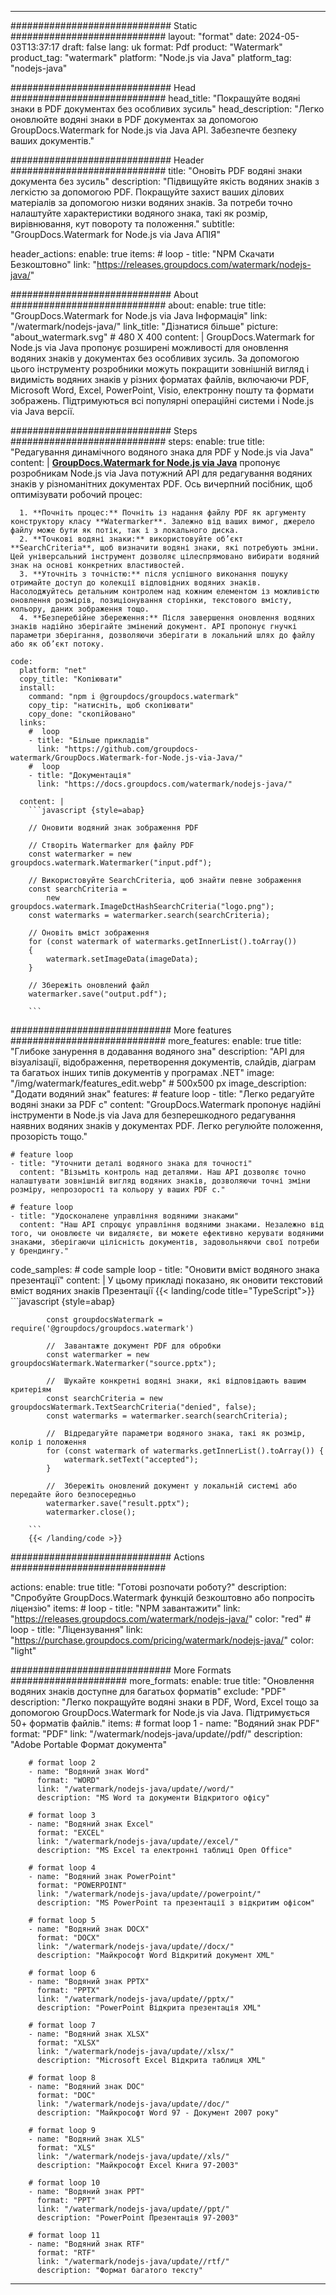 
---
############################# Static ############################
layout: "format"
date:  2024-05-03T13:37:17
draft: false
lang: uk
format: Pdf
product: "Watermark"
product_tag: "watermark"
platform: "Node.js via Java"
platform_tag: "nodejs-java"

############################# Head ############################
head_title: "Покращуйте водяні знаки в PDF документах без особливих зусиль"
head_description: "Легко оновлюйте водяні знаки в PDF документах за допомогою GroupDocs.Watermark for Node.js via Java API. Забезпечте безпеку ваших документів."

############################# Header ############################
title: "Оновіть PDF водяні знаки документа без зусиль" 
description: "Підвищуйте якість водяних знаків з легкістю за допомогою PDF. Покращуйте захист ваших ділових матеріалів за допомогою низки водяних знаків. За потреби точно налаштуйте характеристики водяного знака, такі як розмір, вирівнювання, кут повороту та положення."
subtitle: "GroupDocs.Watermark for Node.js via Java АПІЯ" 

header_actions:
  enable: true
  items:
    #  loop
    - title: "NPM Скачати Безкоштовно"
      link: "https://releases.groupdocs.com/watermark/nodejs-java/"
      
############################# About ############################
about:
    enable: true
    title: "GroupDocs.Watermark for Node.js via Java Інформація"
    link: "/watermark/nodejs-java/"
    link_title: "Дізнатися більше"
    picture: "about_watermark.svg" # 480 X 400
    content: |
       GroupDocs.Watermark for Node.js via Java пропонує розширені можливості для оновлення водяних знаків у документах без особливих зусиль. За допомогою цього інструменту розробники можуть покращити зовнішній вигляд і видимість водяних знаків у різних форматах файлів, включаючи PDF, Microsoft Word, Excel, PowerPoint, Visio, електронну пошту та формати зображень. Підтримуються всі популярні операційні системи і Node.js via Java версії.

############################# Steps ############################
steps:
    enable: true
    title: "Редагування динамічного водяного знака для PDF у Node.js via Java"
    content: |
      **[GroupDocs.Watermark for Node.js via Java](https://products.groupdocs.com/watermark/nodejs-java/)** пропонує розробникам Node.js via Java потужний API для редагування водяних знаків у різноманітних документах PDF. Ось вичерпний посібник, щоб оптимізувати робочий процес:
      
      1. **Почніть процес:** Почніть із надання файлу PDF як аргументу конструктору класу **Watermarker**. Залежно від ваших вимог, джерело файлу може бути як потік, так і з локального диска.
      2. **Точкові водяні знаки:** використовуйте об’єкт **SearchCriteria**, щоб визначити водяні знаки, які потребують зміни. Цей універсальний інструмент дозволяє цілеспрямовано вибирати водяний знак на основі конкретних властивостей.
      3. **Уточніть з точністю:** після успішного виконання пошуку отримайте доступ до колекції відповідних водяних знаків. Насолоджуйтесь детальним контролем над кожним елементом із можливістю оновлення розмірів, позиціонування сторінки, текстового вмісту, кольору, даних зображення тощо.
      4. **Безперебійне збереження:** Після завершення оновлення водяних знаків надійно зберігайте змінений документ. API пропонує гнучкі параметри зберігання, дозволяючи зберігати в локальний шлях до файлу або як об’єкт потоку.
   
    code:
      platform: "net"
      copy_title: "Копіювати"
      install:
        command: "npm i @groupdocs/groupdocs.watermark"
        copy_tip: "натисніть, щоб скопіювати"
        copy_done: "скопійовано"
      links:
        #  loop
        - title: "Більше прикладів"
          link: "https://github.com/groupdocs-watermark/GroupDocs.Watermark-for-Node.js-via-Java/"
        #  loop
        - title: "Документація"
          link: "https://docs.groupdocs.com/watermark/nodejs-java/"
          
      content: |
        ```javascript {style=abap}

        // Оновити водяний знак зображення PDF

        // Створіть Watermarker для файлу PDF
        const watermarker = new groupdocs.watermark.Watermarker("input.pdf");

        // Використовуйте SearchCriteria, щоб знайти певне зображення
        const searchCriteria = 
            new groupdocs.watermark.ImageDctHashSearchCriteria("logo.png");
        const watermarks = watermarker.search(searchCriteria);
        
        // Оновіть вміст зображення
        for (const watermark of watermarks.getInnerList().toArray())
        {
            watermark.setImageData(imageData);
        }

        // Збережіть оновлений файл
        watermarker.save("output.pdf");
        
        ```            

############################# More features ############################
more_features:
  enable: true
  title: "Глибоке занурення в додавання водяного зна"
  description: "API для візуалізації, відображення, перетворення документів, слайдів, діаграм та багатьох інших типів документів у програмах .NET"
  image: "/img/watermark/features_edit.webp" # 500x500 px
  image_description: "Додати водяний знак"
  features:
    # feature loop
    - title: "Легко редагуйте водяні знаки за PDF с"
      content: "GroupDocs.Watermark пропонує надійні інструменти в Node.js via Java для безперешкодного редагування наявних водяних знаків у документах PDF. Легко регулюйте положення, прозорість тощо."

    # feature loop
    - title: "Уточнити деталі водяного знака для точності"
      content: "Візьміть контроль над деталями. Наш API дозволяє точно налаштувати зовнішній вигляд водяних знаків, дозволяючи точні зміни розміру, непрозорості та кольору у ваших PDF с."

    # feature loop
    - title: "Удосконалене управління водяними знаками"
      content: "Наш API спрощує управління водяними знаками. Незалежно від того, чи оновлюєте чи видаляєте, ви можете ефективно керувати водяними знаками, зберігаючи цілісність документів, задовольняючи свої потреби у брендингу."
      
  code_samples:
    # code sample loop
    - title: "Оновити вміст водяного знака презентації"
      content: |
        У цьому прикладі показано, як оновити текстовий вміст водяних знаків Презентації
        {{< landing/code title="TypeScript">}}
        ```javascript {style=abap}
        
            const groupdocsWatermark = require('@groupdocs/groupdocs.watermark')

            //  Завантажте документ PDF для обробки
            const watermarker = new groupdocsWatermark.Watermarker("source.pptx");

            //  Шукайте конкретні водяні знаки, які відповідають вашим критеріям
            const searchCriteria = new groupdocsWatermark.TextSearchCriteria("denied", false);
            const watermarks = watermarker.search(searchCriteria);
  
            //  Відредагуйте параметри водяного знака, такі як розмір, колір і положення
            for (const watermark of watermarks.getInnerList().toArray()) {
                watermark.setText("accepted");
            }

            //  Збережіть оновлений документ у локальній системі або передайте його безпосередньо
            watermarker.save("result.pptx");
            watermarker.close();

        ```
        {{< /landing/code >}}


############################# Actions ############################

actions:
  enable: true
  title: "Готові розпочати роботу?"
  description: "Спробуйте GroupDocs.Watermark функцій безкоштовно або попросіть ліцензію"
  items:
    #  loop
    - title: "NPM завантажити"
      link: "https://releases.groupdocs.com/watermark/nodejs-java/"
      color: "red"
        #  loop
    - title: "Ліцензування"
      link: "https://purchase.groupdocs.com/pricing/watermark/nodejs-java/"
      color: "light"


############################# More Formats #####################
more_formats:
    enable: true
    title: "Оновлення водяних знаків доступне для багатьох форматів"
    exclude: "PDF"
    description: "Легко покращуйте водяні знаки в PDF, Word, Excel тощо за допомогою GroupDocs.Watermark for Node.js via Java. Підтримується 50+ форматів файлів."
    items: 
        # format loop 1
        - name: "Водяний знак PDF"
          format: "PDF"
          link: "/watermark/nodejs-java/update//pdf/"
          description: "Adobe Portable Формат документа"

        # format loop 2
        - name: "Водяний знак Word"
          format: "WORD"
          link: "/watermark/nodejs-java/update//word/"
          description: "MS Word та документи Відкритого офісу"
          
        # format loop 3
        - name: "Водяний знак Excel"
          format: "EXCEL"
          link: "/watermark/nodejs-java/update//excel/"
          description: "MS Excel та електронні таблиці Open Office"

        # format loop 4
        - name: "Водяний знак PowerPoint"
          format: "POWERPOINT"
          link: "/watermark/nodejs-java/update//powerpoint/"
          description: "MS PowerPoint та презентації з відкритим офісом"

        # format loop 5
        - name: "Водяний знак DOCX"
          format: "DOCX"
          link: "/watermark/nodejs-java/update//docx/"
          description: "Майкрософт Word Відкритий документ XML"
          
        # format loop 6
        - name: "Водяний знак PPTX"
          format: "PPTX"
          link: "/watermark/nodejs-java/update//pptx/"
          description: "PowerPoint Відкрита презентація XML"
          
        # format loop 7
        - name: "Водяний знак XLSX"
          format: "XLSX"
          link: "/watermark/nodejs-java/update//xlsx/"
          description: "Microsoft Excel Відкрита таблиця XML"

        # format loop 8
        - name: "Водяний знак DOC"
          format: "DOC"
          link: "/watermark/nodejs-java/update//doc/"
          description: "Майкрософт Word 97 - Документ 2007 року"

        # format loop 9
        - name: "Водяний знак XLS"
          format: "XLS"
          link: "/watermark/nodejs-java/update//xls/"
          description: "Майкрософт Excel Книга 97-2003"

        # format loop 10
        - name: "Водяний знак PPT"
          format: "PPT"
          link: "/watermark/nodejs-java/update//ppt/"
          description: "PowerPoint Презентація 97-2003"

        # format loop 11
        - name: "Водяний знак RTF"
          format: "RTF"
          link: "/watermark/nodejs-java/update//rtf/"
          description: "Формат багатого тексту"

---